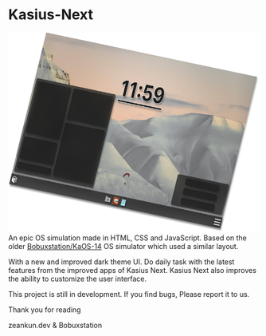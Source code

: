 # Kasius-Next
<img src="https://raw.githubusercontent.com/Bobuxstation/Kasius-Next/main/Icons/figma3d.png" style="height: 400px;"></img><br>
  An epic OS simulation made in HTML, CSS and JavaScript. Based on the older <a href="https://github.com/Bobuxstation/KaOS-14">Bobuxstation/KaOS-14</a> 
OS simulator which used a similar layout.

  With a new and improved dark theme UI. Do daily task with the latest features from the improved apps of Kasius Next.
Kasius Next also improves the ability to customize the user interface.

This project is still in development. If you find bugs, Please report it to us.

Thank you for reading

zeankun.dev & Bobuxstation
